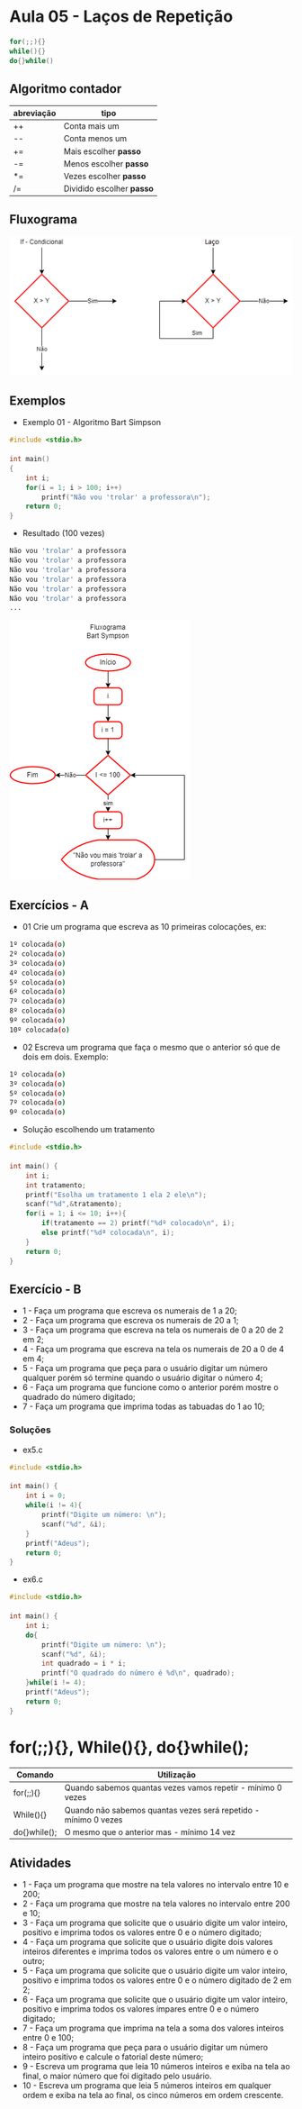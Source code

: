 # Aula 05 - Laços de Repetição
```c
for(;;){}
while(){}
do{}while()
```
## Algoritmo contador
|abreviação|tipo|
|-|-|
|++|Conta mais um|
|--|Conta menos um|
|+=|Mais escolher **passo**|
|-=|Menos escolher **passo**|
|*=|Vezes escolher **passo**|
|/=|Dividido escolher **passo**|
## Fluxograma
![Lacos fluxograma](./lacos.png)
## Exemplos
- Exemplo 01 - Algoritmo Bart Simpson
```c
#include <stdio.h>

int main()
{
    int i;
    for(i = 1; i > 100; i++)
        printf("Não vou 'trolar' a professora\n");
    return 0;
}
```
- Resultado (100 vezes)
```bash
Não vou 'trolar' a professora
Não vou 'trolar' a professora
Não vou 'trolar' a professora
Não vou 'trolar' a professora
Não vou 'trolar' a professora
Não vou 'trolar' a professora
...
```
![Fluxograma do bart](./bart.png)
## Exercícios - A
- 01 Crie um programa que escreva as 10 primeiras colocações, ex:
```bash
1º colocada(o)
2º colocada(o)
3º colocada(o)
4º colocada(o)
5º colocada(o)
6º colocada(o)
7º colocada(o)
8º colocada(o)
9º colocada(o)
10º colocada(o)
```
- 02 Escreva um programa que faça o mesmo que o anterior só que de dois em dois. Exemplo:
```bash
1º colocada(o)
3º colocada(o)
5º colocada(o)
7º colocada(o)
9º colocada(o)
```
- Solução escolhendo um tratamento
```c
#include <stdio.h>

int main() {
    int i;
    int tratamento;
    printf("Esolha um tratamento 1 ela 2 ele\n");
    scanf("%d",&tratamento);
    for(i = 1; i <= 10; i++){
        if(tratamento == 2) printf("%dº colocado\n", i);
        else printf("%dª colocada\n", i);
    }
    return 0;
}
```

## Exercício - B
- 1 - Faça um programa que escreva os numerais de 1 a 20;
- 2 - Faça um programa que escreva os numerais de 20 a 1;
- 3 - Faça um programa que escreva na tela os numerais de 0 a 20 de 2 em 2;
- 4 - Faça um programa que escreva na tela os numerais de 20 a 0 de 4 em 4;
- 5 - Faça um programa que peça para o usuário digitar um número qualquer porém só termine quando o usuário digitar o número 4;
- 6 - Faça um programa que funcione como o anterior porém mostre o quadrado do número digitado;
- 7 - Faça um programa que imprima todas as tabuadas do 1 ao 10;
### Soluções
- ex5.c
```c
#include <stdio.h>

int main() {
    int i = 0;
    while(i != 4){
        printf("Digite um número: \n");
        scanf("%d", &i);
    }
    printf("Adeus");
    return 0;
}
```
- ex6.c
```c
#include <stdio.h>

int main() {
    int i;
    do{
        printf("Digite um número: \n");
        scanf("%d", &i);
        int quadrado = i * i;
        printf("O quadrado do número é %d\n", quadrado);
    }while(i != 4);
    printf("Adeus");
    return 0;
}
```
# for(;;){}, While(){}, do{}while();
|Comando|Utilização|
|-|-|
|for(;;){}|Quando sabemos quantas vezes vamos repetir - mínimo 0 vezes|
|While(){}|Quando não sabemos quantas vezes será repetido - mínimo 0 vezes|
|do{}while();|O mesmo que o anterior mas - mínimo 14 vez|

## Atividades
- 1 - Faça um programa que mostre na tela valores no intervalo entre 10 e 200;
- 2 - Faça um programa que mostre na tela valores no intervalo entre 200 e 10;
- 3 - Faça um programa que solicite que o usuário digite um valor inteiro, positivo e imprima todos os valores entre 0 e o número digitado;
- 4 - Faça um programa que solicite que o usuário digite dois valores inteiros diferentes e imprima todos os valores entre o um número e o outro;
- 5 - Faça um programa que solicite que o usuário digite um valor inteiro, positivo e imprima todos os valores entre 0 e o número digitado de 2 em 2;
- 6 - Faça um programa que solicite que o usuário digite um valor inteiro, positivo e imprima todos os valores ímpares entre 0 e o número digitado;
- 7 - Faça um programa que imprima na tela a soma dos valores inteiros entre 0 e  100;
- 8 - Faça um programa que peça para o usuário digitar um número inteiro positivo e calcule o fatorial deste número;
- 9 - Escreva um programa que leia 10 números inteiros e exiba na tela ao final, o maior número que foi digitado pelo usuário.
- 10 - Escreva um programa que leia 5 números inteiros em qualquer ordem e exiba na tela ao final, os cinco números em ordem crescente.
